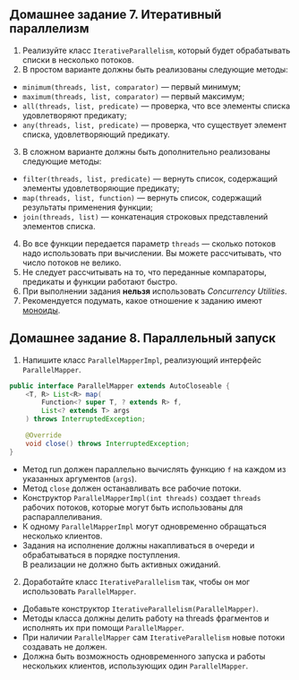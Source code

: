 ## Домашнее задание 7. Итеративный параллелизм
1. Реализуйте класс `IterativeParallelism`, который будет обрабатывать списки в несколько потоков.  
2. В простом варианте должны быть реализованы следующие методы:  
* `minimum(threads, list, comparator)` — первый минимум;  
* `maximum(threads, list, comparator)` — первый максимум;  
* `all(threads, list, predicate)` — проверка, что все элементы списка удовлетворяют предикату;  
* `any(threads, list, predicate)` — проверка, что существует элемент списка, удовлетворяющий предикату.  

3. В сложном варианте должны быть дополнительно реализованы следующие методы:  
* `filter(threads, list, predicate)` — вернуть список, содержащий элементы удовлетворяющие предикату;  
* `map(threads, list, function)` — вернуть список, содержащий результаты применения функции;  
* `join(threads, list)` — конкатенация строковых представлений элементов списка.  

4. Во все функции передается параметр `threads` — сколько потоков надо использовать при вычислении. Вы можете рассчитывать, что число потоков не велико.  
5. Не следует рассчитывать на то, что переданные компараторы, предикаты и функции работают быстро.  
6. При выполнении задания **нельзя** использовать _Concurrency Utilities_.  
7. Рекомендуется подумать, какое отношение к заданию имеют [моноиды](https://en.wikipedia.org/wiki/Monoid).  
## Домашнее задание 8. Параллельный запуск
1. Напишите класс `ParallelMapperImpl`, реализующий интерфейс `ParallelMapper`.  
```java
public interface ParallelMapper extends AutoCloseable {
    <T, R> List<R> map(
        Function<? super T, ? extends R> f,
        List<? extends T> args
    ) throws InterruptedException;

    @Override
    void close() throws InterruptedException;
}
```
* Метод run должен параллельно вычислять функцию `f` на каждом из указанных аргументов (`args`).  
* Метод `close` должен останавливать все рабочие потоки.  
* Конструктор `ParallelMapperImpl(int threads)` создает `threads` рабочих потоков, которые могут быть использованы для распараллеливания.  
* К одному `ParallelMapperImpl` могут одновременно обращаться несколько клиентов.  
* Задания на исполнение должны накапливаться в очереди и обрабатываться в порядке поступления.  
В реализации не должно быть активных ожиданий.  
2. Доработайте класс `IterativeParallelism` так, чтобы он мог использовать `ParallelMapper`.  
* Добавьте конструктор `IterativeParallelism(ParallelMapper)`. 
* Методы класса должны делить работу на threads фрагментов и исполнять их при помощи `ParallelMapper`.  
* При наличии `ParallelMapper` сам `IterativeParallelism` новые потоки создавать не должен.  
* Должна быть возможность одновременного запуска и работы нескольких клиентов, использующих один `ParallelMapper`.  
